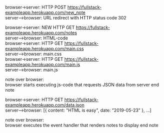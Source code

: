 browser->server: HTTP POST https://fullstack-exampleapp.herokuapp.com/new_note  
server-->browser: URL redirect with HTTP status code 302

browser->server: NEW HTTP GET https://fullstack-exampleapp.herokuapp.com/notes  
server-->browser: HTML-code  
browser->server: HTTP GET https://fullstack-exampleapp.herokuapp.com/main.css  
server-->browser: main.css  
browser->server: HTTP GET https://fullstack-exampleapp.herokuapp.com/main.js  
server-->browser: main.js

note over browser:  
browser starts executing js-code
that requests JSON data from server
end note

browser->server: HTTP GET https://fullstack-exampleapp.herokuapp.com/data.json  
server-->browser: [{ content: "HTML is easy", date: "2019-05-23" }, ...]

note over browser:  
browser executes the event handler
that renders notes to display
end note
